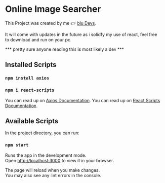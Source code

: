 # Online Image Searcher 

This Project was created by me 👉 [blu Devs](https://www.instagram.com/blu.devs/).

It will come with updates in the future as i solidfy my use of react, feel free to download and run on your pc.

*** pretty sure anyone reading this is most likely a dev ***

## Installed Scripts

### `npm install axios`
### `npm i react-scripts`

You can read up on [Axios Documentation](https://www.npmjs.com/package/axios).
You can read up on [React Scripts Documentation](https://www.npmjs.com/package/react-scripts).

## Available Scripts

In the project directory, you can run:

### `npm start`

Runs the app in the development mode.\
Open [http://localhost:3000](http://localhost:3000) to view it in your browser.

The page will reload when you make changes.\
You may also see any lint errors in the console.